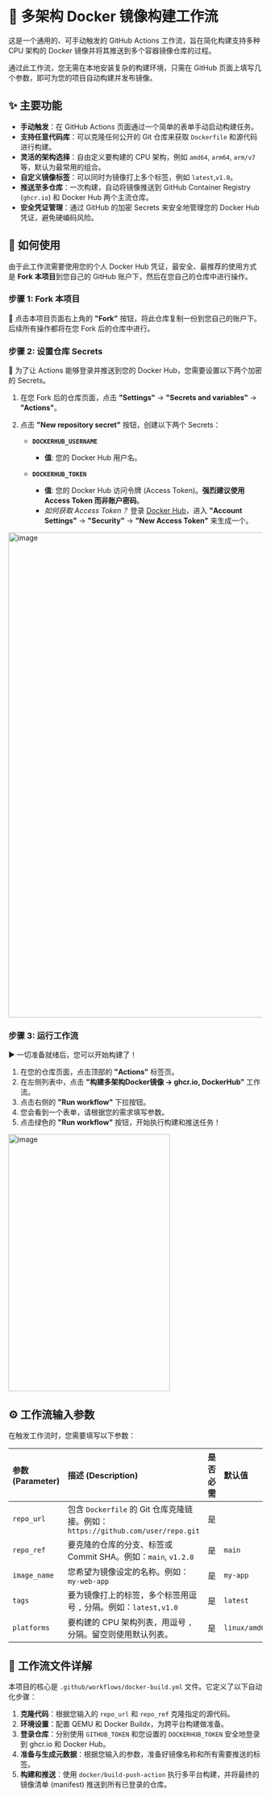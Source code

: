 # 🚀 多架构 Docker 镜像构建工作流

这是一个通用的、可手动触发的 GitHub Actions 工作流，旨在简化构建支持多种 CPU 架构的 Docker 镜像并将其推送到多个容器镜像仓库的过程。

通过此工作流，您无需在本地安装复杂的构建环境，只需在 GitHub 页面上填写几个参数，即可为您的项目自动构建并发布镜像。

## ✨ 主要功能

*   **手动触发**：在 GitHub Actions 页面通过一个简单的表单手动启动构建任务。
*   **支持任意代码库**：可以克隆任何公开的 Git 仓库来获取 `Dockerfile` 和源代码进行构建。
*   **灵活的架构选择**：自由定义要构建的 CPU 架构，例如 `amd64`, `arm64`, `arm/v7` 等，默认为最常用的组合。
*   **自定义镜像标签**：可以同时为镜像打上多个标签，例如 `latest`,`v1.0`。
*   **推送至多仓库**：一次构建，自动将镜像推送到 GitHub Container Registry (`ghcr.io`) 和 Docker Hub 两个主流仓库。
*   **安全凭证管理**：通过 GitHub 的加密 Secrets 来安全地管理您的 Docker Hub 凭证，避免硬编码风险。

## 🍴 如何使用 

由于此工作流需要使用您的个人 Docker Hub 凭证，最安全、最推荐的使用方式是 **Fork 本项目**到您自己的 GitHub 账户下，然后在您自己的仓库中进行操作。

### 步骤 1: Fork 本项目

:fork_and_knife: 点击本项目页面右上角的 **"Fork"** 按钮，将此仓库复制一份到您自己的账户下。后续所有操作都将在您 Fork 后的仓库中进行。

### 步骤 2: 设置仓库 Secrets

:key: 为了让 Actions 能够登录并推送到您的 Docker Hub，您需要设置以下两个加密的 Secrets。

1.  在您 Fork 后的仓库页面，点击 **"Settings"** -> **"Secrets and variables"** -> **"Actions"**。
2.  点击 **"New repository secret"** 按钮，创建以下两个 Secrets：

    *   **`DOCKERHUB_USERNAME`**
        *   **值**: 您的 Docker Hub 用户名。

    *   **`DOCKERHUB_TOKEN`**
        *   **值**: 您的 Docker Hub 访问令牌 (Access Token)。**强烈建议使用 Access Token 而非账户密码**。
        *   *如何获取 Access Token？* 登录 [Docker Hub](https://hub.docker.com/)，进入 **"Account Settings"** -> **"Security"** -> **"New Access Token"** 来生成一个。

<img width="1905" height="962" alt="image" src="https://github.com/user-attachments/assets/5ebb3c43-beec-4451-b483-6a04c4a8f81f" />


### 步骤 3: 运行工作流

▶️ 一切准备就绪后，您可以开始构建了！

1.  在您的仓库页面，点击顶部的 **"Actions"** 标签页。
2.  在左侧列表中，点击 **"构建多架构Docker镜像 → ghcr.io, DockerHub"** 工作流。
3.  点击右侧的 **"Run workflow"** 下拉按钮。
4.  您会看到一个表单，请根据您的需求填写参数。
5.  点击绿色的 **"Run workflow"** 按钮，开始执行构建和推送任务！

<img width="320" height="510" alt="image" src="https://github.com/user-attachments/assets/dcff4a00-84f8-4e74-be3a-8dc218cb6b34" />


## ⚙️ 工作流输入参数

在触发工作流时，您需要填写以下参数：

| 参数 (Parameter) | 描述 (Description)                                           | 是否必需 | 默认值                                 |
| :--------------- | :----------------------------------------------------------- | :------- | :------------------------------------- |
| `repo_url`       | 包含 `Dockerfile` 的 Git 仓库克隆链接。例如：`https://github.com/user/repo.git` | 是       |                                        |
| `repo_ref`       | 要克隆的仓库的分支、标签或 Commit SHA。例如：`main`, `v1.2.0` | 是       | `main`                                 |
| `image_name`     | 您希望为镜像设定的名称。例如：`my-web-app`                   | 是       | `my-app`                               |
| `tags`           | 要为镜像打上的标签，多个标签用逗号 `,` 分隔。例如：`latest,v1.0` | 是       | `latest`                               |
| `platforms`      | 要构建的 CPU 架构列表，用逗号 `,` 分隔。留空则使用默认列表。 | 是       | `linux/amd64,linux/arm64,linux/arm/v7` |

## 📄 工作流文件详解

本项目的核心是 `.github/workflows/docker-build.yml` 文件。它定义了以下自动化步骤：

1.  **克隆代码**：根据您输入的 `repo_url` 和 `repo_ref` 克隆指定的源代码。
2.  **环境设置**：配置 QEMU 和 Docker Buildx，为跨平台构建做准备。
3.  **登录仓库**：分别使用 `GITHUB_TOKEN` 和您设置的 `DOCKERHUB_TOKEN` 安全地登录到 ghcr.io 和 Docker Hub。
4.  **准备与生成元数据**：根据您输入的参数，准备好镜像名称和所有需要推送的标签。
5.  **构建和推送**：使用 `docker/build-push-action` 执行多平台构建，并将最终的镜像清单 (manifest) 推送到所有已登录的仓库。
